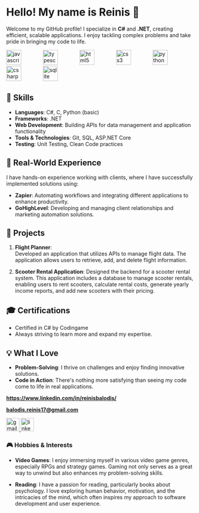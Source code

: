 # Hello! My name is Reinis 👋

Welcome to my GitHub profile! I specialize in **C#** and **.NET**, creating efficient, scalable applications. I enjoy tackling complex problems and take pride in bringing my code to life.

<div align="left">
  <img src="https://cdn.jsdelivr.net/gh/devicons/devicon/icons/javascript/javascript-original.svg" height="40" alt="javascript logo"  />
  <img width="50" />
  <img src="https://cdn.jsdelivr.net/gh/devicons/devicon/icons/typescript/typescript-original.svg" height="40" alt="typescript logo"  />
  <img width="50" />
  <img src="https://cdn.jsdelivr.net/gh/devicons/devicon/icons/html5/html5-original.svg" height="40" alt="html5 logo"  />
  <img width="50" />
  <img src="https://cdn.jsdelivr.net/gh/devicons/devicon/icons/css3/css3-original.svg" height="40" alt="css3 logo"  />
  <img width="50" />
  <img src="https://cdn.jsdelivr.net/gh/devicons/devicon/icons/python/python-original.svg" height="40" alt="python logo"  />
  <img width="50" />
  <img src="https://cdn.jsdelivr.net/gh/devicons/devicon/icons/csharp/csharp-original.svg" height="40" alt="csharp logo"  />
  <img width="50" />
  <img src="https://cdn.jsdelivr.net/gh/devicons/devicon/icons/sqlite/sqlite-original.svg" height="40" alt="sqlite logo"  />
  <img width="50" />

## 🌟 Skills
- **Languages**: C#, C, Python (basic)
- **Frameworks**: .NET
- **Web Development**: Building APIs for data management and application functionality
- **Tools & Technologies**: Git, SQL, ASP.NET Core
- **Testing**: Unit Testing, Clean Code practices

## 💼 Real-World Experience
I have hands-on experience working with clients, where I have successfully implemented solutions using:
- **Zapier**: Automating workflows and integrating different applications to enhance productivity.
- **GoHighLevel**: Developing and managing client relationships and marketing automation solutions.

## 🚀 Projects
1. **Flight Planner**:  
   Developed an application that utilizes APIs to manage flight data. The application allows users to retrieve, add, and delete flight information.

2. **Scooter Rental Application**:
   Designed the backend for a scooter rental system. This application includes a database to manage scooter rentals, enabling users to rent scooters, calculate rental costs, generate yearly income reports, and add new scooters with their pricing.

## 🎓 Certifications
- Certified in C# by Codingame  
- Always striving to learn more and expand my expertise.

## 💡 What I Love
- **Problem-Solving**: I thrive on challenges and enjoy finding innovative solutions.
- **Code in Action**: There's nothing more satisfying than seeing my code come to life in real applications.

**https://www.linkedin.com/in/reinisbalodis/**

**balodis.reinis17@gmail.com**

<div align="left">
  <a href="mailto:balodis.reinis17@gmail.com?subject=Hello&body=Job%20offer%20available%3F" target="_blank">
    <img src="https://img.shields.io/static/v1?message=Gmail&logo=gmail&label=&color=D14836&logoColor=white&labelColor=&style=for-the-badge" height="35" alt="gmail logo"  />
  </a>
  <a href="https://www.linkedin.com/in/reinisbalodis/" target="_blank">
    <img src="https://img.shields.io/static/v1?message=LinkedIn&logo=linkedin&label=&color=0077B5&logoColor=white&labelColor=&style=for-the-badge" height="35" alt="linkedin logo"  />
  </a>
</div>

### 🎮 Hobbies & Interests

- **Video Games**: I enjoy immersing myself in various video game genres, especially RPGs and strategy games. Gaming not only serves as a great way to unwind but also enhances my problem-solving skills.

- **Reading**: I have a passion for reading, particularly books about psychology. I love exploring human behavior, motivation, and the intricacies of the mind, which often inspires my approach to software development and user experience.
